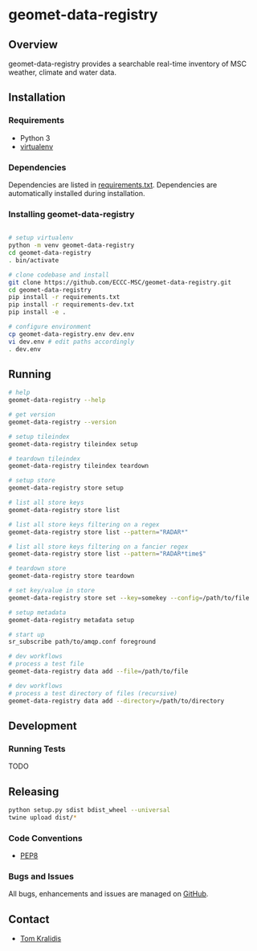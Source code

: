 # geomet-data-registry

## Overview

geomet-data-registry provides a searchable real-time inventory of MSC weather,
climate and water data.

## Installation

### Requirements
- Python 3
- [virtualenv](https://virtualenv.pypa.io/)

### Dependencies
Dependencies are listed in [requirements.txt](requirements.txt). Dependencies
are automatically installed during installation.

### Installing geomet-data-registry
```bash

# setup virtualenv
python -m venv geomet-data-registry
cd geomet-data-registry
. bin/activate

# clone codebase and install
git clone https://github.com/ECCC-MSC/geomet-data-registry.git
cd geomet-data-registry
pip install -r requirements.txt
pip install -r requirements-dev.txt
pip install -e .

# configure environment
cp geomet-data-registry.env dev.env
vi dev.env # edit paths accordingly
. dev.env
```

## Running

```bash
# help
geomet-data-registry --help

# get version
geomet-data-registry --version

# setup tileindex
geomet-data-registry tileindex setup

# teardown tileindex
geomet-data-registry tileindex teardown

# setup store
geomet-data-registry store setup

# list all store keys
geomet-data-registry store list

# list all store keys filtering on a regex
geomet-data-registry store list --pattern="RADAR*"

# list all store keys filtering on a fancier regex
geomet-data-registry store list --pattern="RADAR*time$"

# teardown store
geomet-data-registry store teardown

# set key/value in store
geomet-data-registry store set --key=somekey --config=/path/to/file

# setup metadata
geomet-data-registry metadata setup

# start up
sr_subscribe path/to/amqp.conf foreground

# dev workflows
# process a test file
geomet-data-registry data add --file=/path/to/file

# dev workflows
# process a test directory of files (recursive)
geomet-data-registry data add --directory=/path/to/directory
```

## Development

### Running Tests

TODO

## Releasing

```bash
python setup.py sdist bdist_wheel --universal
twine upload dist/*
```

### Code Conventions

* [PEP8](https://www.python.org/dev/peps/pep-0008)

### Bugs and Issues

All bugs, enhancements and issues are managed on [GitHub](https://github.com/ECCC-MSC/geomet-data-registry).

## Contact

* [Tom Kralidis](https://github.com/tomkralidis)
